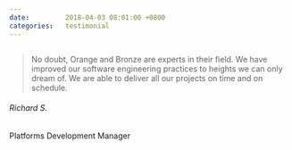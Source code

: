 ```yaml
---
date:         2018-04-03 08:01:00 +0800
categories:   testimonial
---
```

<!-- Do not leave new lines after each element. Elements after new lines will not be rendered. -->
<div class="testimonial-panel">
    <div class="testimonial-content">
        <img class="design-element1" src="{{ "assets/img/ico-blockquote.svg" | relative_url }}" alt="">
        <blockquote>
            No doubt, Orange and Bronze are experts in their field. We have improved our software engineering practices to heights we can only dream of. We are able to deliver all our projects on time and on schedule.
        </blockquote>
        <h6 class="name">Richard S.</h6>
        <span> Platforms Development Manager</span>
    </div>
    <div class="testimonial-image">
        <img src="{{ "assets/img/client-3.png" | relative_url }}" alt="">
    </div>
</div>